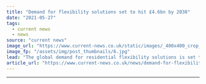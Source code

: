 ```yaml
---
title: "Demand for flexibility solutions set to hit £4.6bn by 2030"
date: "2021-05-27"
tags: 
  - current news
  - news
source: "current news"
image_url: "https://www.current-news.co.uk/static/images/_400x400_crop_center-center/Residential-Solar-credit-Giorgio-Trovato-Unsplash.jpg"
image_fp: "/assets/img/post_thumbnails/6.jpg"
lead: "​The global demand for residential flexibility solutions is set to exceed £4.6 billion ($6.5 billion) by 2030, according to a new report from Guidehouse Insights."
article_url: "https://www.current-news.co.uk/news/demand-for-flexibility-solutions-set-to-hit-4-6bn-by-2030?utm_source=rss-feeds&utm_medium=rss&utm_campaign=rss"
---
```


---
